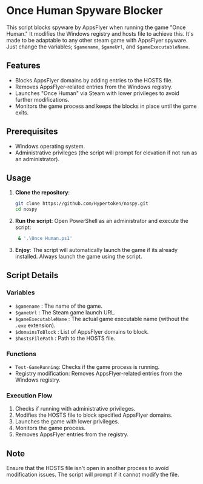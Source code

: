 # Once Human Spyware Blocker

This script blocks spyware by AppsFlyer when running the game "Once Human." It modifies the Windows registry and hosts file to achieve this. It's made to be adaptable to any other steam game with AppsFlyer spyware. Just change the variables; `$gamename`, `$gameUrl`, and `$gameExecutableName`.

## Features

- Blocks AppsFlyer domains by adding entries to the HOSTS file.
- Removes AppsFlyer-related entries from the Windows registry.
- Launches "Once Human" via Steam with lower privileges to avoid further modifications.
- Monitors the game process and keeps the blocks in place until the game exits.

## Prerequisites

- Windows operating system.
- Administrative privileges (the script will prompt for elevation if not run as an administrator).

## Usage

1. **Clone the repository**:
    ```sh
    git clone https://github.com/Hypertoken/nospy.git
    cd nospy
    ```

2. **Run the script**:
    Open PowerShell as an administrator and execute the script:
    ```sh
     & '.\Once Human.ps1'
    ```
    
3. **Enjoy**:
    The script will automatically launch the game if its already installed. Always launch the game using the script.
   
## Script Details

### Variables

- `$gamename` : The name of the game.
- `$gameUrl` : The Steam game launch URL.
- `$gameExecutableName` : The actual game executable name (without the `.exe` extension).
- `$domainsToBlock` : List of AppsFlyer domains to block.
- `$hostsFilePath` : Path to the HOSTS file.

### Functions

- `Test-GameRunning`: Checks if the game process is running.
- Registry modification: Removes AppsFlyer-related entries from the Windows registry.

### Execution Flow

1. Checks if running with administrative privileges.
2. Modifies the HOSTS file to block specified AppsFlyer domains.
3. Launches the game with lower privileges.
4. Monitors the game process.
5. Removes AppsFlyer entries from the registry.

## Note

Ensure that the HOSTS file isn't open in another process to avoid modification issues. The script will prompt if it cannot modify the file.
